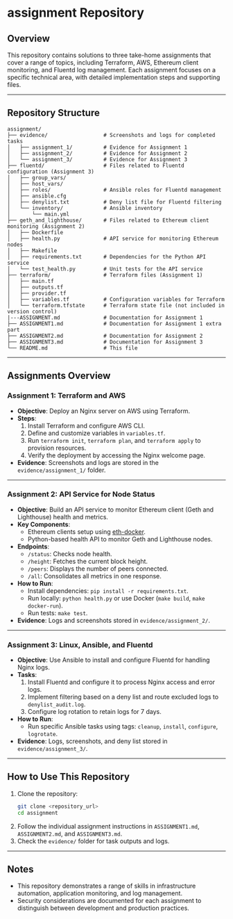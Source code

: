 
# assignment Repository

## Overview

This repository contains solutions to three take-home assignments that cover a range of topics, including Terraform, AWS, Ethereum client monitoring, and Fluentd log management. Each assignment focuses on a specific technical area, with detailed implementation steps and supporting files.

---

## Repository Structure

```
assignment/
├── evidence/                  # Screenshots and logs for completed tasks
│   ├── assignment_1/          # Evidence for Assignment 1
│   ├── assignment_2/          # Evidence for Assignment 2
│   └── assignment_3/          # Evidence for Assignment 3
├── fluentd/                   # Files related to Fluentd configuration (Assignment 3)
│   ├── group_vars/
│   ├── host_vars/
│   ├── roles/                 # Ansible roles for Fluentd management
│   ├── ansible.cfg
│   ├── denylist.txt           # Deny list file for Fluentd filtering
│   └── inventory/             # Ansible inventory
│       └── main.yml
├── geth_and_lighthouse/       # Files related to Ethereum client monitoring (Assignment 2)
│   ├── Dockerfile
│   ├── health.py              # API service for monitoring Ethereum nodes
│   ├── Makefile
│   ├── requirements.txt       # Dependencies for the Python API service
│   └── test_health.py         # Unit tests for the API service
├── terraform/                 # Terraform files (Assignment 1)
│   ├── main.tf
│   ├── outputs.tf
│   ├── provider.tf
│   ├── variables.tf           # Configuration variables for Terraform
│   └── terraform.tfstate      # Terraform state file (not included in version control)
|---ASSIGNMENT.md              # Documentation for Assignment 1
├── ASSIGNMENT1.md             # Documentation for Assignment 1 extra part
├── ASSIGNMENT2.md             # Documentation for Assignment 2
├── ASSIGNMENT3.md             # Documentation for Assignment 3
└── README.md                  # This file
```

---

## Assignments Overview

### **Assignment 1: Terraform and AWS**

- **Objective**: Deploy an Nginx server on AWS using Terraform.
- **Steps**:
  1. Install Terraform and configure AWS CLI.
  2. Define and customize variables in `variables.tf`.
  3. Run `terraform init`, `terraform plan`, and `terraform apply` to provision resources.
  4. Verify the deployment by accessing the Nginx welcome page.
- **Evidence**: Screenshots and logs are stored in the `evidence/assignment_1/` folder.

---

### **Assignment 2: API Service for Node Status**

- **Objective**: Build an API service to monitor Ethereum client (Geth and Lighthouse) health and metrics.
- **Key Components**:
  - Ethereum clients setup using [eth-docker](https://github.com/eth-educators/eth-docker).
  - Python-based health API to monitor Geth and Lighthouse nodes.
- **Endpoints**:
  - `/status`: Checks node health.
  - `/height`: Fetches the current block height.
  - `/peers`: Displays the number of peers connected.
  - `/all`: Consolidates all metrics in one response.
- **How to Run**:
  - Install dependencies: `pip install -r requirements.txt`.
  - Run locally: `python health.py` or use Docker (`make build`, `make docker-run`).
  - Run tests: `make test`.
- **Evidence**: Logs and screenshots stored in `evidence/assignment_2/`.

---

### **Assignment 3: Linux, Ansible, and Fluentd**

- **Objective**: Use Ansible to install and configure Fluentd for handling Nginx logs.
- **Tasks**:
  1. Install Fluentd and configure it to process Nginx access and error logs.
  2. Implement filtering based on a deny list and route excluded logs to `denylist_audit.log`.
  3. Configure log rotation to retain logs for 7 days.
- **How to Run**:
  - Run specific Ansible tasks using tags: `cleanup`, `install`, `configure`, `logrotate`.
- **Evidence**: Logs, screenshots, and deny list stored in `evidence/assignment_3/`.

---

## How to Use This Repository

1. Clone the repository:
   ```bash
   git clone <repository_url>
   cd assignment
   ```
2. Follow the individual assignment instructions in `ASSIGNMENT1.md`, `ASSIGNMENT2.md`, and `ASSIGNMENT3.md`.
3. Check the `evidence/` folder for task outputs and logs.

---

## Notes

- This repository demonstrates a range of skills in infrastructure automation, application monitoring, and log management.
- Security considerations are documented for each assignment to distinguish between development and production practices.
